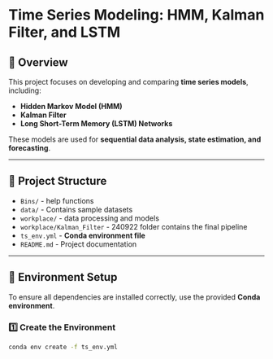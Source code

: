 # Time Series Modeling: HMM, Kalman Filter, and LSTM

## 📌 Overview
This project focuses on developing and comparing **time series models**, including:
- **Hidden Markov Model (HMM)**
- **Kalman Filter**
- **Long Short-Term Memory (LSTM) Networks**

These models are used for **sequential data analysis, state estimation, and forecasting**.

---

## 📂 Project Structure
- `Bins/` - help functions
- `data/` - Contains sample datasets
- `workplace/` - data processing and models
- `workplace/Kalman_Filter` - 240922 folder contains the final pipeline
- `ts_env.yml` - **Conda environment file**
- `README.md` - Project documentation

---

## 🔧 Environment Setup
To ensure all dependencies are installed correctly, use the provided **Conda environment**.

### **1️⃣ Create the Environment**
```bash
conda env create -f ts_env.yml




